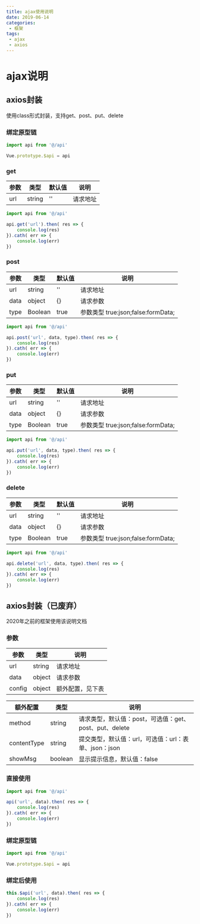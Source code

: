 ```yaml
---
title: ajax使用说明
date: 2019-06-14
categories:
 - 框架
tags:
 - ajax
 - axios
---
```


# ajax说明

## axios封装
使用class形式封装，支持get、post、put、delete

### 绑定原型链
```javascript
import api from '@/api'

Vue.prototype.$api = api
```

### get
参数 | 类型 | 默认值 | 说明
---|---|---|---
url | string | '' | 请求地址

```javascript
import api from '@/api'

api.get('url').then( res => {
    console.log(res)
}).cath( err => {
    console.log(err)
})
```

### post
参数 | 类型 | 默认值 | 说明
---|---|---|---
url | string | '' | 请求地址
data | object | {} | 请求参数
type| Boolean | true |参数类型 true:json;false:formData; 

```javascript
import api from '@/api'

api.post('url', data, type).then( res => {
    console.log(res)
}).cath( err => {
    console.log(err)
})
```

### put
参数 | 类型 | 默认值 | 说明
---|---|---|---
url | string | '' | 请求地址
data | object | {} | 请求参数
type| Boolean | true |参数类型 true:json;false:formData; 

```javascript
import api from '@/api'

api.put('url', data, type).then( res => {
    console.log(res)
}).cath( err => {
    console.log(err)
})
```

### delete
参数 | 类型 | 默认值 | 说明
---|---|---|---
url | string | '' | 请求地址
data | object | {} | 请求参数
type| Boolean | true |参数类型 true:json;false:formData; 

```javascript
import api from '@/api'

api.delete('url', data, type).then( res => {
    console.log(res)
}).cath( err => {
    console.log(err)
})
```

## axios封装（已废弃）
2020年之前的框架使用该说明文档
### 参数

参数 | 类型 | 说明
---|---|---
url | string | 请求地址
data | object | 请求参数
config | object | 额外配置，见下表


额外配置 | 类型 | 说明
---|---|---
method|string|请求类型，默认值：post，可选值：get、post、put、delete
contentType | string | 提交类型，默认值：url，可选值：url：表单、json：json
showMsg|boolean|显示提示信息，默认值：false

### 直接使用

```javascript
import api from '@/api'

api('url', data).then( res => {
    console.log(res)
}).cath( err => {
    console.log(err)
})
```

### 绑定原型链

```javascript
import api from '@/api'

Vue.prototype.$api = api
```

### 绑定后使用

```javascript
this.$api('url', data).then( res => {
    console.log(res)
}).cath( err => {
    console.log(err)
})
```
